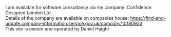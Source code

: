 I am available for software consultancy via my company: Confidence Designed London Ltd</br>
Details of the company are available on companies house: https://find-and-update.company-information.service.gov.uk/company/10180933</br>
This site is owned and operated by Daniel Haight